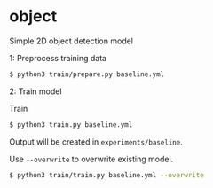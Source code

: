 object
=======

Simple 2D object detection model

1: Preprocess training data

```bash
$ python3 train/prepare.py baseline.yml
```

2: Train model

Train

```bash
$ python3 train.py baseline.yml
```

Output will be created in `experiments/baseline`.

Use `--overwrite` to overwrite existing model.

```bash
$ python3 train/train.py baseline.yml --overwrite
```

